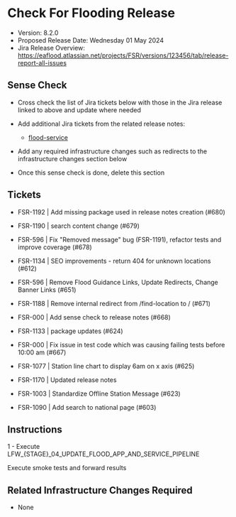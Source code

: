 # Check For Flooding Release

* Version: 8.2.0
* Proposed Release Date: Wednesday 01 May 2024
* Jira Release Overview: https://eaflood.atlassian.net/projects/FSR/versions/123456/tab/release-report-all-issues

## Sense Check

* Cross check the list of Jira tickets below with those in the Jira release linked to above and update where needed
* Add additional Jira tickets from the related release notes:
  * [flood-service](https://github.com/DEFRA/flood-service/blob/release/8.2.0/release-docs/CFF-8.2.0.md)

* Add any required infrastructure changes such as redirects to the infrastructure changes section below
* Once this sense check is done, delete this section

## Tickets


  
  * FSR-1192 | Add missing package used in release notes creation (#680)
  
  * FSR-1190 | search content change (#679)
  
  * FSR-596 | Fix &quot;Removed message&quot; bug (FSR-1191), refactor tests and improve coverage (#678)
  
  * FSR-1134 | SEO improvements - return 404 for unknown locations (#612)
  
  * FSR-596 | Remove Flood Guidance Links, Update Redirects, Change Banner Links (#651)
  
  * FSR-1188 | Remove internal redirect from /find-location to / (#671)
  
  * FSR-000 | Add sense check to release notes (#668)
  
  * FSR-1133 | package updates (#624)
  
  * FSR-000 | Fix issue in test code which was causing failing tests before 10:00 am (#667)
  
  * FSR-1077 | Station line chart to display 6am on x axis (#625)
  
  * FSR-1170 | Updated release notes
  
  * FSR-1003 | Standardize Offline Station Message (#623)
  
  * FSR-1090 | Add search to national page (#603)
  


## Instructions


  1 - Execute LFW_{STAGE}_04_UPDATE_FLOOD_APP_AND_SERVICE_PIPELINE


Execute smoke tests and forward results

## Related Infrastructure Changes Required

* None
